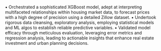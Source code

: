 ▪ Orchestrated a sophisticated XGBoost model, adept at interpreting multifaceted relationships within housing market data, to forecast prices with a high degree of precision using a detailed Zillow dataset.
▪ Undertook rigorous data cleansing, exploratory analysis, employing statistical models and ML algos to establish reliable predictive variables.
▪ Validated model efficacy through meticulous evaluation, leveraging error metrics and regression analysis, leading to actionable insights that enhance real estate investment and urban planning decisions.
